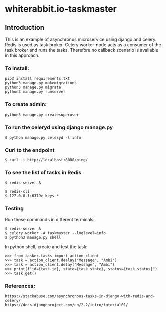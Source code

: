 # whiterabbit.io-taskmaster


## Introduction

This is an example of asynchronus microservice using django and celery. Redis is used as task broker. Celery worker-node acts as a consumer of the task broker and runs the tasks. Therefore no callback scenario is available in this approach.

### To install:
	
	pip3 install requirements.txt
	python3 manage.py makemigrations
	python3 manage.py migrate
	python3 manage.py runserver

### To create admin:
	
	python3 manage.py createsuperuser

### To run the celeryd using django manage.py

	$ python manage.py celeryd -l info
	
### Curl to the endpoint

	$ curl -i http://localhost:8000/ping/
	
### To see the list of tasks in Redis
	
	$ redis-server &

	$ redis-cli
	$ 127.0.0.1:6379> keys *

### Testing

Run these commands in different terminals:
	
	$ redis-server &
	$ celery worker -A taskmaster --loglevel=info
	$ python3 manage.py shell

In python shell, create and test the task:

	>>> from tasker.tasks import action_client
	>>> task = action_client.dealay("Message", "Ambi")
	>>> task = action_client.delay("Message", "Ambi")
	>>> print(f"id={task.id}, state={task.state}, status={task.status}")
	>>> task.get()

### References:

	https://stackabuse.com/asynchronous-tasks-in-django-with-redis-and-celery/
	https://docs.djangoproject.com/en/2.2/intro/tutorial01/